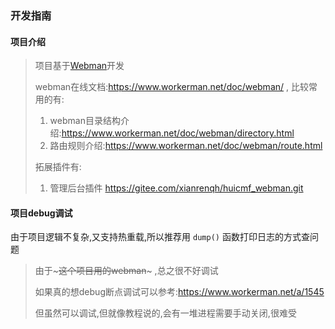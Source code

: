 ### 开发指南

#### 项目介绍
> 项目基于[Webman](https://github.com/webman-php/webman)开发
>
> webman在线文档:https://www.workerman.net/doc/webman/ , 比较常用的有:
>   1. webman目录结构介绍:https://www.workerman.net/doc/webman/directory.html
>   2. 路由规则介绍:https://www.workerman.net/doc/webman/route.html
>
> 拓展插件有:
>   1. 管理后台插件 https://gitee.com/xianrenqh/huicmf_webman.git

#### 项目debug调试
由于项目逻辑不复杂,又支持热重载,所以推荐用 `dump()` 函数打印日志的方式查问题

> 由于~~~这个项目用的webman~~~ ,总之很不好调试
> 
> 如果真的想debug断点调试可以参考:https://www.workerman.net/a/1545
> 
> 但虽然可以调试,但就像教程说的,会有一堆进程需要手动关闭,很难受

